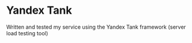 # Yandex Tank

Written and tested my service using the Yandex Tank framework (server load testing tool)




